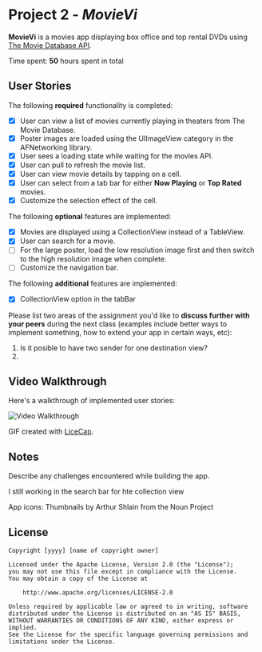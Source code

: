 # Project 2 - *MovieVi*

**MovieVi** is a movies app displaying box office and top rental DVDs using [The Movie Database API](http://docs.themoviedb.apiary.io/#).

Time spent: **50** hours spent in total

## User Stories

The following **required** functionality is completed:

- [x] User can view a list of movies currently playing in theaters from The Movie Database.
- [x] Poster images are loaded using the UIImageView category in the AFNetworking library.
- [x] User sees a loading state while waiting for the movies API.
- [x] User can pull to refresh the movie list.
- [x] User can view movie details by tapping on a cell.
- [x] User can select from a tab bar for either **Now Playing** or **Top Rated** movies.
- [x] Customize the selection effect of the cell.

The following **optional** features are implemented:

- [x] Movies are displayed using a CollectionView instead of a TableView.
- [x] User can search for a movie.
- [ ] For the large poster, load the low resolution image first and then switch to the high resolution image when complete.
- [ ] Customize the navigation bar.

The following **additional** features are implemented:

- [x] CollectionView option in the tabBar


Please list two areas of the assignment you'd like to **discuss further with your peers** during the next class (examples include better ways to implement something, how to extend your app in certain ways, etc):

1. Is it posible to have two sender for one destination view?
2. 

## Video Walkthrough 

Here's a walkthrough of implemented user stories:

<img src='http://i.imgur.com/link/to/your/gif/file.gif' title='Video Walkthrough' width='' alt='Video Walkthrough' />

GIF created with [LiceCap](http://www.cockos.com/licecap/).

## Notes

Describe any challenges encountered while building the app.

I still working in the search bar for hte collection view 

App icons: Thumbnails by Arthur Shlain from the Noun Project

## License

    Copyright [yyyy] [name of copyright owner]

    Licensed under the Apache License, Version 2.0 (the "License");
    you may not use this file except in compliance with the License.
    You may obtain a copy of the License at

        http://www.apache.org/licenses/LICENSE-2.0

    Unless required by applicable law or agreed to in writing, software
    distributed under the License is distributed on an "AS IS" BASIS,
    WITHOUT WARRANTIES OR CONDITIONS OF ANY KIND, either express or implied.
    See the License for the specific language governing permissions and
    limitations under the License.
